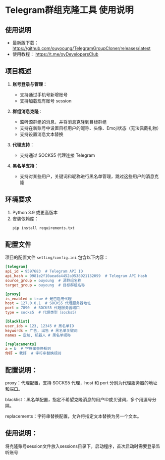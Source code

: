 # Telegram群组克隆工具 使用说明

## 使用说明
- 最新版下载：https://github.com/ouyooung/TelegramGroupCloner/releases/latest
- 使用教程： https://t.me/oyDevelopersClub

## 项目概述
1. **账号登录与管理**：
    - 支持通过手机号新增账号
    - 支持加载现有账号 session

2. **群组消息克隆**：
    - 监听源群组的消息，并将消息克隆到目标群组
    - 支持在新账号中设置目标用户的昵称、头像、Emoji状态（无法佩戴礼物）
    - 支持设置消息文本替换

3. **代理支持**：
    - 支持通过 SOCKS5 代理连接 Telegram

4. **黑名单支持**：
    - 支持对某些用户，关键词和昵称进行黑名单管理，跳过这些用户的消息克隆

## 环境要求

1. Python 3.9 或更高版本
2. 安装依赖库：
    ```bash
    pip install requirements.txt
    ```

## 配置文件

项目的配置文件 `setting/config.ini` 包含以下内容：

```ini
[telegram]
api_id = 9597683  # Telegram API ID
api_hash = 9981e2f10aeada4452a9538921132099  # Telegram API Hash
source_group = ouyoung  # 源群组名称
target_group = ouyoung  # 目标群组名称

[proxy]
is_enabled = true # 是否启用代理
host = 127.0.0.1  # SOCKS5 代理服务器地址
port = 7890  # SOCKS5 代理服务器端口
type = socks5  # 代理类型（socks5）

[blacklist]
user_ids = 123, 12345 # 黑名单ID
keywords = 广告, 出售 # 黑名单关键词
names = 定制, 机器人 # 黑名单昵称

[replacements]
a = b  # 字符串替换规则
你好 = 我好  # 字符串替换规则
```

## 配置说明：

proxy：代理配置，支持 SOCKS5 代理，host 和 port 分别为代理服务器的地址和端口。

blacklist：黑名单配置，指定不希望克隆消息的用户ID或关键词，多个用逗号分隔。

replacements：字符串替换配置，允许将指定文本替换为另一个文本。

## 使用说明：
将克隆账号session文件放入sessions目录下，启动程序，首次启动时需要登录监听账号

